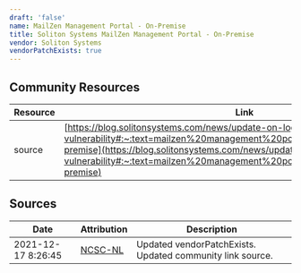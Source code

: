 ```yaml
---
draft: 'false'
name: MailZen Management Portal - On-Premise
title: Soliton Systems MailZen Management Portal - On-Premise
vendor: Soliton Systems
vendorPatchExists: true
---
```



## Community Resources
| Resource | Link |
| --- | --- |
| source | [https://blog.solitonsystems.com/news/update-on-log4j-vulnerability#:~:text=mailzen%20management%20portal%20%E2%80%93%20on-premise](https://blog.solitonsystems.com/news/update-on-log4j-vulnerability#:~:text=mailzen%20management%20portal%20%E2%80%93%20on-premise) |


## Sources
| Date | Attribution | Description |
| --- | --- | --- |
| 2021-12-17 8:26:45 | [NCSC-NL](https://github.com/NCSC-NL/log4shell/blob/main/software/README.md) | Updated vendorPatchExists. Updated community link source.  |
